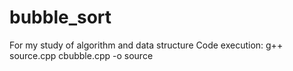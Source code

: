 # bubble_sort
For my study of algorithm and data structure
Code execution: g++ source.cpp cbubble.cpp -o source
